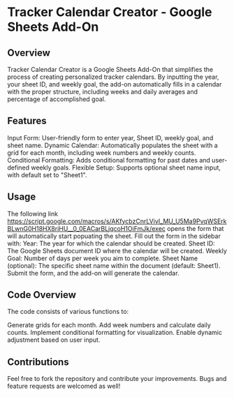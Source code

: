 # Tracker Calendar Creator - Google Sheets Add-On
## Overview
Tracker Calendar Creator is a Google Sheets Add-On that simplifies the process of creating personalized tracker calendars. By inputting the year, your sheet ID, and weekly goal, the add-on automatically fills in a calendar with the proper structure, including weeks and daily averages and percentage of accomplished goal.

## Features
Input Form: User-friendly form to enter year, Sheet ID, weekly goal, and sheet name.
Dynamic Calendar: Automatically populates the sheet with a grid for each month, including week numbers and weekly counts.
Conditional Formatting: Adds conditional formatting for past dates and user-defined weekly goals.
Flexible Setup: Supports optional sheet name input, with default set to "Sheet1".

## Usage
The following link
https://script.google.com/macros/s/AKfycbzCnrLVivI_MU_U5Ma9PvqWSErkBLwnG0H18HX8rjHU__0_0EACarBLjqcoH1OiFmJk/exec
opens the form that will automatically start popuating the sheet.
Fill out the form in the sidebar with:
Year: The year for which the calendar should be created.
Sheet ID: The Google Sheets document ID where the calendar will be created.
Weekly Goal: Number of days per week you aim to complete.
Sheet Name (optional): The specific sheet name within the document (default: Sheet1).
Submit the form, and the add-on will generate the calendar.
## Code Overview
The code consists of various functions to:

Generate grids for each month.
Add week numbers and calculate daily counts.
Implement conditional formatting for visualization.
Enable dynamic adjustment based on user input.
## Contributions
Feel free to fork the repository and contribute your improvements. Bugs and feature requests are welcomed as well!
